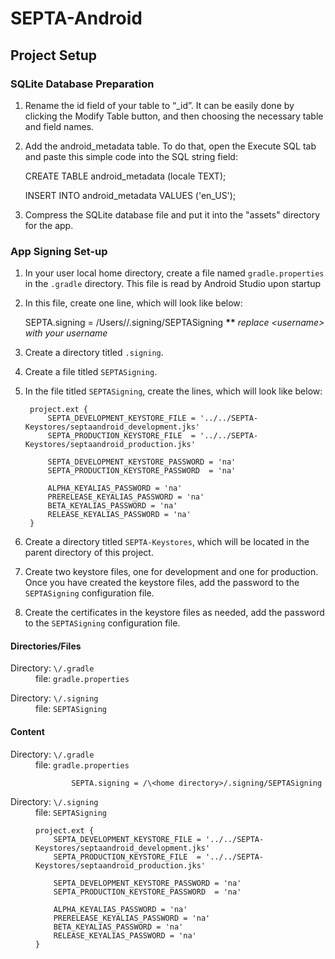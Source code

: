 SEPTA-Android
=============

## Project Setup

### SQLite Database Preparation

1. Rename the id field of your table to “_id”. It can be easily done by clicking the Modify Table button, and then choosing the necessary table and field names.

2. Add the android_metadata table. To do that, open the Execute SQL tab and paste this simple code into the SQL string field:

    CREATE TABLE android_metadata (locale TEXT);

    INSERT INTO android_metadata VALUES ('en_US');
    
3. Compress the SQLite database file and put it into the "assets" directory for the app.

### App Signing Set-up
1. In your user local home directory, create a file named <code>gradle.properties</code> in the <code>.gradle</code> directory.
This file is read by Android Studio upon startup

2. In this file, create one line, which will look like below:

	SEPTA.signing = /Users/<username>/.signing/SEPTASigning
__**__ _replace \<username> with your username_
		
3. Create a directory titled <code>.signing</code>.
4. Create a file titled <code>SEPTASigning</code>.

5. In the file titled <code>SEPTASigning</code>, create the lines, which will look like below:

		project.ext {
	        SEPTA_DEVELOPMENT_KEYSTORE_FILE = '../../SEPTA-Keystores/septaandroid_development.jks'
   	  		SEPTA_PRODUCTION_KEYSTORE_FILE  = '../../SEPTA-Keystores/septaandroid_production.jks'

	        SEPTA_DEVELOPMENT_KEYSTORE_PASSWORD = 'na'
	        SEPTA_PRODUCTION_KEYSTORE_PASSWORD  = 'na'

	        ALPHA_KEYALIAS_PASSWORD = 'na'
	        PRERELEASE_KEYALIAS_PASSWORD = 'na'
	        BETA_KEYALIAS_PASSWORD = 'na'
	        RELEASE_KEYALIAS_PASSWORD = 'na'
		}

6. Create a directory titled <code>SEPTA-Keystores</code>, which will be located in the parent directory of this project.

7. Create two keystore files, one for development and one for production.
Once you have created the keystore files, add the password to the <code>SEPTASigning</code> configuration file.

8. Create the certificates in the keystore files as needed, add the password to the <code>SEPTASigning</code> configuration file.

#### Directories/Files
<dl>
<dt>Directory: <code>\<home directory>/.gradle</code></dt>
<dd>file: <code>gradle.properties</code></dd>
<dl>Directory: <code>\<home directory>/.signing</code></dt>
<dd>file: <code>SEPTASigning</code></dd>
</dl>

#### Content
<dl>
<dt>Directory: <code>\<home directory>/.gradle</code></dt>
<dd>file: <code>gradle.properties</code></dd>
<dd>	

			SEPTA.signing = /\<home directory>/.signing/SEPTASigning
</dd>
<dl>Directory: <code>\<home directory>/.signing</code></dt>
<dd>file: <code>SEPTASigning</code></dd>
<dd>

	project.ext {
        SEPTA_DEVELOPMENT_KEYSTORE_FILE = '../../SEPTA-Keystores/septaandroid_development.jks'
        SEPTA_PRODUCTION_KEYSTORE_FILE  = '../../SEPTA-Keystores/septaandroid_production.jks'

        SEPTA_DEVELOPMENT_KEYSTORE_PASSWORD = 'na'
        SEPTA_PRODUCTION_KEYSTORE_PASSWORD  = 'na'

        ALPHA_KEYALIAS_PASSWORD = 'na'
        PRERELEASE_KEYALIAS_PASSWORD = 'na'
        BETA_KEYALIAS_PASSWORD = 'na'
        RELEASE_KEYALIAS_PASSWORD = 'na'
	}
</dd>
</dl>
